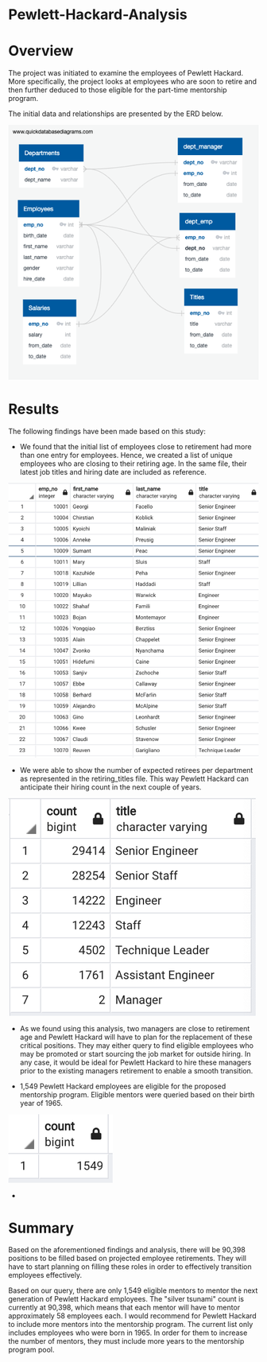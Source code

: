 # Pewlett-Hackard-Analysis

# Overview
The project was initiated to examine the employees of Pewlett Hackard. More specifically, the project looks at employees who are soon to retire and then further deduced to those eligible for the part-time mentorship program. 

The initial data and relationships are presented by the ERD below. 

![ERD](https://github.com/patrickryanpo/Pewlett-Hackard-Analysis/blob/main/EmployeeDB.png)

# Results
The following findings have been made based on this study:

- We found that the initial list of employees close to retirement had more than one entry for employees. Hence, we created a list of unique employees who are closing to their retiring age. In the same file, their latest job titles and hiring date are included as reference. 

![Unique Titles](https://github.com/patrickryanpo/Pewlett-Hackard-Analysis/blob/main/unique_titles.png)

- We were able to show the number of expected retirees per department as represented in the retiring_titles file. This way Pewlett Hackard can anticipate their hiring count in the next couple of years. 

![Retiring Titles](https://github.com/patrickryanpo/Pewlett-Hackard-Analysis/blob/main/retiring_titles.png)

- As we found using this analysis, two managers are close to retirement age and Pewlett Hackard will have to plan for the replacement of these critical positions. They may either query to find eligible employees who may be promoted or start sourcing the job market for outside hiring. In any case, it would be ideal for Pewlett Hackard to hire these managers prior to the existing managers retirement to enable a smooth transition. 

- 1,549 Pewlett Hackard employees are eligible for the proposed mentorship program. Eligible mentors were queried based on their birth year of 1965.

![Mentorship Eligibility](https://github.com/patrickryanpo/Pewlett-Hackard-Analysis/blob/main/mentorship%20eligibility%20count.png)

- 

# Summary

Based on the aforementioned findings and analysis, there will be 90,398 positions to be filled based on projected employee retirements. They will have to start planning on filling these roles in order to effectively transition employees effectively. 

Based on our query, there are only 1,549 eligible mentors to mentor the next generation of Pewlett Hackard employees. The "silver tsunami" count is currently at 90,398, which means that each mentor will have to mentor approximately 58 employees each. I would recommend for Pewlett Hackard to include more mentors into the mentorship program. The current list only includes employees who were born in 1965. In order for them to increase the number of mentors, they must include more years to the mentorship program pool. 